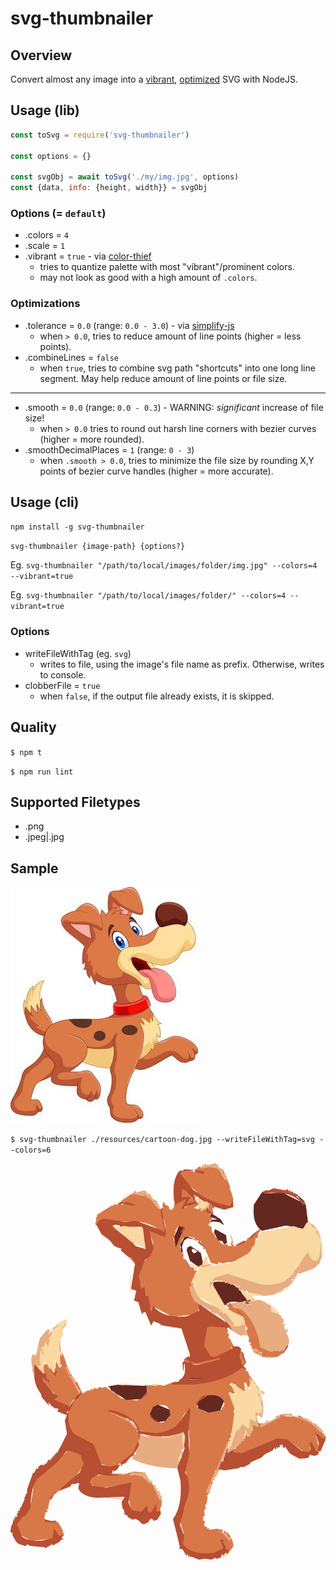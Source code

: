 # svg-thumbnailer

## Overview

Convert almost any image into a [vibrant](https://github.com/lokesh/color-thief/), [optimized](https://npm.im/svgo) SVG with NodeJS.

## Usage (lib)

```javascript
const toSvg = require('svg-thumbnailer')

const options = {}

const svgObj = await toSvg('./my/img.jpg', options)
const {data, info: {height, width}} = svgObj
```

### Options (= `default`)

- .colors = `4`
- .scale = `1`
- .vibrant = `true` - via [color-thief](https://github.com/lokesh/color-thief/)
  - tries to quantize palette with most "vibrant"/prominent colors.
  - may not look as good with a high amount of `.colors`.

### Optimizations

- .tolerance = `0.0` (range: `0.0 - 3.0`) - via [simplify-js](https://github.com/mourner/simplify-js)
  - when `> 0.0`, tries to reduce amount of line points  (higher = less points).
- .combineLines = `false`
  - when `true`, tries to combine svg path "shortcuts" into one long line segment. May help reduce amount of line points or file size.

----

- .smooth = `0.0` (range: `0.0 - 0.3`) - WARNING: _significant_ increase of file size!
  - when `> 0.0` tries to round out harsh line corners with bezier curves (higher = more rounded).
- .smoothDecimalPlaces = `1` (range: `0 - 3`)
  - when `.smooth > 0.0`, tries to minimize the file size by rounding X,Y points of bezier curve handles (higher = more accurate).

## Usage (cli)

`npm install -g svg-thumbnailer`

`svg-thumbnailer {image-path} {options?}`

Eg. `svg-thumbnailer "/path/to/local/images/folder/img.jpg" --colors=4 --vibrant=true`

Eg. `svg-thumbnailer "/path/to/local/images/folder/" --colors=4 --vibrant=true`

### Options

- writeFileWithTag (eg. `svg`)
  - writes to file, using the image's file name as prefix. Otherwise, writes to console.
- clobberFile = `true`
  - when `false`, if the output file already exists, it is skipped.

## Quality

`$ npm t`

`$ npm run lint`

## Supported Filetypes

- .png
- .jpeg|.jpg

## Sample

![cartoon dog](resources/cartoon-dog.jpg)

`$ svg-thumbnailer ./resources/cartoon-dog.jpg --writeFileWithTag=svg --colors=6`

![cartoon dog svg](resources/cartoon-dog.jpg.svg?sanitize=true)
